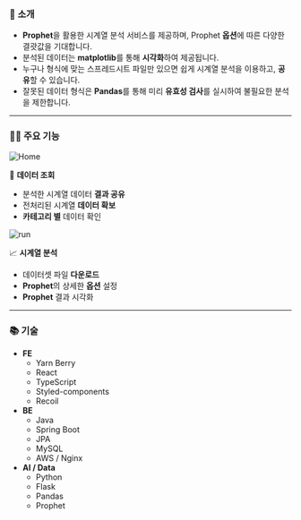 ### 🧐 **소개**
- **Prophet**을 활용한 시계열 분석 서비스를 제공하며, Prophet **옵션**에 따른 다양한 결괏값을 기대합니다.
- 분석된 데이터는 **matplotlib**를 통해 **시각화**하여 제공됩니다.
- 누구나 형식에 맞는 스프레드시트 파일만 있으면 쉽게 시계열 분석을 이용하고, **공유**할 수 있습니다.
- 잘못된 데이터 형식은 **Pandas**를 통해 미리 **유효성 검사**를 실시하여 불필요한 분석을 제한합니다.
  
---

### 👨‍💻 **주요 기능**
<aside>
  
  ![Home](https://github.com/user-attachments/assets/9fbc1319-7ff3-4c51-9d22-9b1cce096e9b)
  
  📰 **데이터 조회**
- 분석한 시계열 데이터 **결과 공유**
- 전처리된 시계열 **데이터 확보**
- **카테고리 별** 데이터 확인
</aside>


<aside>
  
  ![run](https://github.com/user-attachments/assets/d9be6dce-c621-4c54-9f89-4c920b301dd3)
  
  📈 **시계열 분석**
- 데이터셋 파일 **다운로드**
- **Prophet**의 상세한 **옵션** 설정
- **Prophet** 결과 시각화
</aside>

---

### 📚 **기술**
- **FE**
    - Yarn Berry
    - React
    - TypeScript
    - Styled-components
    - Recoil
- **BE**
    - Java
    - Spring Boot
    - JPA
    - MySQL
    - AWS / Nginx
- **AI / Data**
    - Python
    - Flask
    - Pandas
    - Prophet
